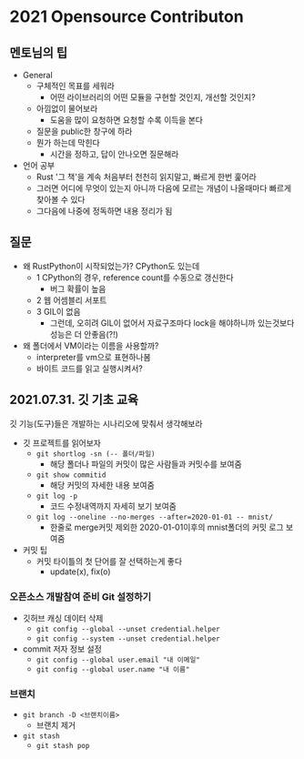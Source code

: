 # 2021 Opensource Contributon

## 멘토님의 팁

- General
  - 구체적인 목표를 세워라
    - 어떤 라이브러리의 어떤 모듈을 구현할 것인지, 개선할 것인지?
  - 아낌없이 물어보라
    - 도움을 많이 요청하면 요청할 수록 이득을 본다
  - 질문을 public한 창구에 하라
  - 뭔가 하는데 막힌다
    - 시간을 정하고, 답이 안나오면 질문해라
- 언어 공부
  - Rust '그 책'을 계속 처음부터 천천히 읽지말고, 빠르게 한번 훑어라
  - 그러면 어디에 무엇이 있는지 아니까 다음에 모르는 개념이 나올때마다 빠르게 찾아볼 수 있다
  - 그다음에 나중에 정독하면 내용 정리가 됨

## 질문

- 왜 RustPython이 시작되었는가? CPython도 있는데
  - 1 CPython의 경우, reference count를 수동으로 갱신한다
    - 버그 확률이 높음
  - 2 웹 어셈블리 서포트
  - 3 GIL이 없음
    - 그런데, 오히려 GIL이 없어서 자료구조마다 lock을 해야하니까 있는것보다 성능은 더 안좋음(?!)
- 왜 폴더에서 VM이라는 이름을 사용할까?
  - interpreter를 vm으로 표현하나봄
  - 바이트 코드를 읽고 실행시켜서?

## 2021.07.31. 깃 기초 교육

깃 기능(도구)들은 개발하는 시나리오에 맞춰서 생각해보라

- 깃 프로젝트를 읽어보자
  - `git shortlog -sn (-- 폴더/파일)`
    - 해당 폴더나 파일의 커밋이 많은 사람들과 커밋수를 보여줌
  - `git show commitid`
    - 해당 커밋의 자세한 내용 보여줌
  - `git log -p`
    - 코드 수정내역까지 자세히 보기 보여줌
  - `git log --oneline --no-merges --after=2020-01-01 -- mnist/`
    - 한줄로 merge커밋 제외한 2020-01-01이후의 mnist폴더의 커밋 로그 보여줌
- 커밋 팁
  - 커밋 타이틀의 첫 단어를 잘 선택하는게 좋다
    - update(x), fix(o)

### 오픈소스 개발참여 준비 Git 설정하기

- 깃허브 캐싱 데이터 삭제
  - `git config --global --unset credential.helper`
  - `git config --system --unset credential.helper`
- commit 저자 정보 설정
  - `git config --global user.email "내 이메일"`
  - `git config --global user.name "내 이름"`

### 브랜치

- `git branch -D <브랜치이름>`
  - 브랜치 제거
- `git stash`
  - `git stash pop`
